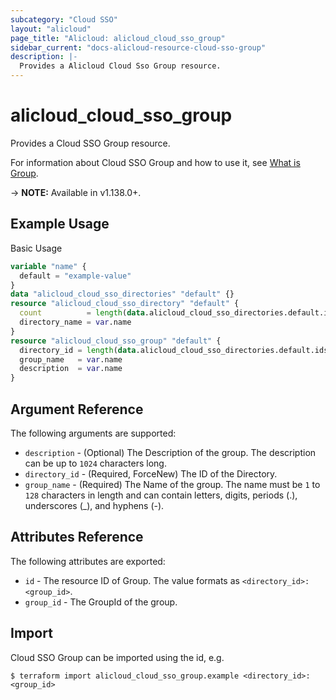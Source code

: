 ```yaml
---
subcategory: "Cloud SSO"
layout: "alicloud"
page_title: "Alicloud: alicloud_cloud_sso_group"
sidebar_current: "docs-alicloud-resource-cloud-sso-group"
description: |-
  Provides a Alicloud Cloud Sso Group resource.
---
```


# alicloud\_cloud\_sso\_group

Provides a Cloud SSO Group resource.

For information about Cloud SSO Group and how to use it, see [What is Group](https://www.alibabacloud.com/help/doc-detail/264683.html).

-> **NOTE:** Available in v1.138.0+.

## Example Usage

Basic Usage

```terraform
variable "name" {
  default = "example-value"
}
data "alicloud_cloud_sso_directories" "default" {}
resource "alicloud_cloud_sso_directory" "default" {
  count          = length(data.alicloud_cloud_sso_directories.default.ids) > 0 ? 0 : 1
  directory_name = var.name
}
resource "alicloud_cloud_sso_group" "default" {
  directory_id = length(data.alicloud_cloud_sso_directories.default.ids) > 0 ? data.alicloud_cloud_sso_directories.default.ids[0] : concat(alicloud_cloud_sso_directory.default.*.id, [""])[0]
  group_name   = var.name
  description  = var.name
}
```

## Argument Reference

The following arguments are supported:

* `description` - (Optional) The Description of the group. The description can be up to `1024` characters long.
* `directory_id` - (Required, ForceNew) The ID of the Directory.
* `group_name` - (Required) The Name of the group. The name must be `1` to `128` characters in length and can contain letters, digits, periods (.), underscores (_), and hyphens (-).

## Attributes Reference

The following attributes are exported:

* `id` - The resource ID of Group. The value formats as `<directory_id>:<group_id>`.
* `group_id` - The GroupId of the group.

## Import

Cloud SSO Group can be imported using the id, e.g.

```shell
$ terraform import alicloud_cloud_sso_group.example <directory_id>:<group_id>
```
